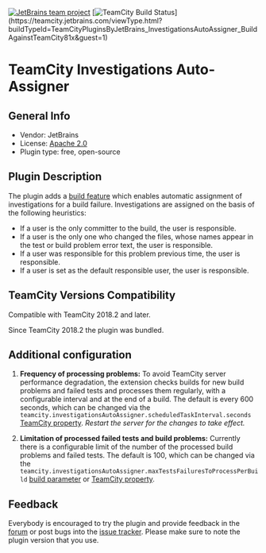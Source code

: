 [![JetBrains team project](http://jb.gg/badges/team.svg)](https://confluence.jetbrains.com/display/ALL/JetBrains+on+GitHub)
[![TeamCity Build Status](https://teamcity.jetbrains.com/app/rest/builds/buildType(id:TeamCityPluginsByJetBrains_InvestigationsAutoAssigner_BuildAgainstTeamCity81x)/statusIcon.svg)](https://teamcity.jetbrains.com/viewType.html?buildTypeId=TeamCityPluginsByJetBrains_InvestigationsAutoAssigner_BuildAgainstTeamCity81x&guest=1)

# TeamCity Investigations Auto-Assigner

## General Info
* Vendor: JetBrains
* License: [Apache 2.0](http://www.apache.org/licenses/LICENSE-2.0)
* Plugin type: free, open-source

## Plugin Description
The plugin adds a [build feature](https://confluence.jetbrains.com/display/TCDL/Adding+Build+Features) which enables automatic assignment of investigations for a build failure. Investigations are assigned on the basis of the following heuristics:

* If a user is the only committer to the build, the user is responsible.
* If a user is the only one who changed the files, whose names appear in the test or build problem error text, the user is responsible.
* If a user was responsible for this problem previous time, the user is responsible.
* If a user is set as the default responsible user, the user is responsible.

## TeamCity Versions Compatibility
Compatible with TeamCity 2018.2 and later.

Since TeamCity 2018.2 the plugin was bundled.

## Additional configuration
1. **Frequency of processing problems:** 
To avoid TeamCity server performance degradation, 
the extension checks builds for new build problems and failed tests and processes them regularly, 
with a configurable interval and at the end of a build. The default is every 600 seconds, which can be changed
via the `teamcity.investigationsAutoAssigner.scheduledTaskInterval.seconds` 
[TeamCity property](https://confluence.jetbrains.com/display/TCDL/Configuring+TeamCity+Server+Startup+Properties).
*Restart the server for the changes to take effect.*
 
2. **Limitation of processed failed tests and build problems:** 
Currently there is a configurable limit of the number of the processed build problems 
and failed tests. The default is 100, which can be changed via 
the `teamcity.investigationsAutoAssigner.maxTestsFailuresToProcessPerBuild` [build parameter](https://confluence.jetbrains.com/display/TCDL/Configuring+Build+Parameters)
or [TeamCity property](https://confluence.jetbrains.com/display/TCDL/Configuring+TeamCity+Server+Startup+Properties).

## Feedback
Everybody is encouraged to try the plugin and provide feedback in the [forum](http://devnet.jetbrains.net/community/teamcity/teamcity) or post bugs into the [issue tracker](http://youtrack.jetbrains.net/issues/TW).
Please make sure to note the plugin version that you use.